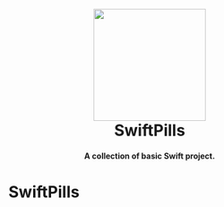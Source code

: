 <h1 align="center">
  <br>
  <a><img src="https://res.cloudinary.com/maltob03/image/upload/v1695547077/Icon_n3pzth.png" alt="" width="200"></a>
  <br>
  SwiftPills
  <br>
</h1>

<h4 align="center">A collection of basic Swift project.</h4>





# SwiftPills
